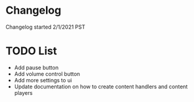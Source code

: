 # Changelog
Changelog started 2/1/2021 PST

# TODO List
* Add pause button
* Add volume control button
* Add more settings to ui
* Update documentation on how to create content handlers and content players